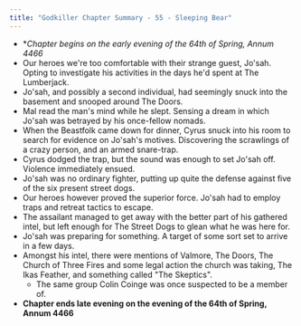 ```yaml
---
title: "Godkiller Chapter Summary - 55 - Sleeping Bear"
---
```

- **Chapter begins on the early evening of the 64th of Spring, Annum 4466*
- Our heroes we're too comfortable with their strange guest, Jo'sah. Opting to investigate his activities in the days he'd spent at The Lumberjack.
- Jo'sah, and possibly a second individual, had seemingly snuck into the basement and snooped around The Doors.
- Mal read the man's mind while he slept. Sensing a dream in which Jo'sah was betrayed by his once-fellow nomads.
- When the Beastfolk came down for dinner, Cyrus snuck into his room to search for evidence on Jo'sah's motives. Discovering the scrawlings of a crazy person, and an armed snare-trap.
- Cyrus dodged the trap, but the sound was enough to set Jo'sah off. Violence immediately ensued.
- Jo'sah was no ordinary fighter, putting up quite the defense against five of the six present street dogs.
- Our heroes however proved the superior force. Jo'sah had to employ traps and retreat tactics to escape.
- The assailant managed to get away with the better part of his gathered intel, but left enough for The Street Dogs to glean what he was here for.
- Jo'sah was preparing for something. A target of some sort set to arrive in a few days.
- Amongst his intel, there were mentions of Valmore, The Doors, The Church of Three Fires and some legal action the church was taking, The Ikas Feather, and something called "The Skeptics".
	- The same group Colin Coinge was once suspected to be a member of.
- **Chapter ends late evening on the evening of the 64th of Spring, Annum 4466**